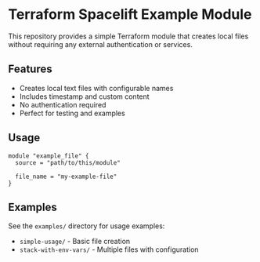 # Terraform Spacelift Example Module

This repository provides a simple Terraform module that creates local files without requiring any external authentication or services.

## Features

- Creates local text files with configurable names
- Includes timestamp and custom content
- No authentication required
- Perfect for testing and examples

## Usage

```hcl
module "example_file" {
  source = "path/to/this/module"
  
  file_name = "my-example-file"
}
```

## Examples

See the `examples/` directory for usage examples:
- `simple-usage/` - Basic file creation
- `stack-with-env-vars/` - Multiple files with configuration
